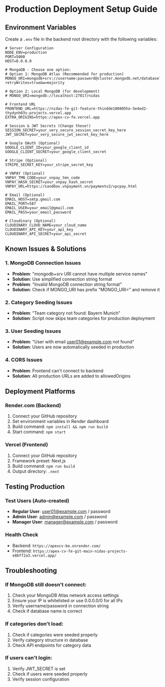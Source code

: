 # Production Deployment Setup Guide

## Environment Variables

Create a `.env` file in the backend root directory with the following variables:

```env
# Server Configuration
NODE_ENV=production
PORT=5000
HOST=0.0.0.0

# MongoDB - Choose one option:
# Option 1: MongoDB Atlas (Recommended for production)
MONGO_URI=mongodb+srv://username:password@cluster.mongodb.net/database?retryWrites=true&w=majority

# Option 2: Local MongoDB (for development)
# MONGO_URI=mongodb://localhost:27017/nidas

# Frontend URL
FRONTEND_URL=https://nidas-fe-git-feature-thindde180805ho-5e4ed2-thydynh03s-projects.vercel.app
EXTRA_ORIGINS=https://apex-cv-fe.vercel.app

# Session & JWT Secrets (Change these!)
SESSION_SECRET=your_very_secure_session_secret_key_here
JWT_SECRET=your_very_secure_jwt_secret_key_here

# Google OAuth (Optional)
GOOGLE_CLIENT_ID=your_google_client_id
GOOGLE_CLIENT_SECRET=your_google_client_secret

# Stripe (Optional)
STRIPE_SECRET_KEY=your_stripe_secret_key

# VNPAY (Optional)
VNPAY_TMN_CODE=your_vnpay_tmn_code
VNPAY_HASH_SECRET=your_vnpay_hash_secret
VNPAY_URL=https://sandbox.vnpayment.vn/paymentv2/vpcpay.html

# Email (Optional)
EMAIL_HOST=smtp.gmail.com
EMAIL_PORT=587
EMAIL_USER=your_email@gmail.com
EMAIL_PASS=your_email_password

# Cloudinary (Optional)
CLOUDINARY_CLOUD_NAME=your_cloud_name
CLOUDINARY_API_KEY=your_api_key
CLOUDINARY_API_SECRET=your_api_secret
```

## Known Issues & Solutions

### 1. MongoDB Connection Issues
- **Problem**: "mongodb+srv URI cannot have multiple service names"
- **Solution**: Use simplified connection string format
- **Problem**: "Invalid MongoDB connection string format"
- **Solution**: Check if MONGO_URI has prefix "MONGO_URI=" and remove it

### 2. Category Seeding Issues
- **Problem**: "Team category not found: Bayern Munich"
- **Solution**: Script now skips team categories for production deployment

### 3. User Seeding Issues
- **Problem**: "User with email user01@example.com not found"
- **Solution**: Users are now automatically seeded in production

### 4. CORS Issues
- **Problem**: Frontend can't connect to backend
- **Solution**: All production URLs are added to allowedOrigins

## Deployment Platforms

### Render.com (Backend)
1. Connect your GitHub repository
2. Set environment variables in Render dashboard
3. Build command: `npm install && npm run build`
4. Start command: `npm start`

### Vercel (Frontend)
1. Connect your GitHub repository
2. Framework preset: Next.js
3. Build command: `npm run build`
4. Output directory: `.next`

## Testing Production

### Test Users (Auto-created)
- **Regular User**: user01@example.com / password
- **Admin User**: admin@example.com / password
- **Manager User**: manager@example.com / password

### Health Check
- Backend: `https://apexcv-be.onrender.com/`
- Frontend: `https://apex-cv-fe-git-main-nidas-projects-e8bff2a3.vercel.app/`

## Troubleshooting

### If MongoDB still doesn't connect:
1. Check your MongoDB Atlas network access settings
2. Ensure your IP is whitelisted or use 0.0.0.0/0 for all IPs
3. Verify username/password in connection string
4. Check if database name is correct

### If categories don't load:
1. Check if categories were seeded properly
2. Verify category structure in database
3. Check API endpoints for category data

### If users can't login:
1. Verify JWT_SECRET is set
2. Check if users were seeded properly
3. Verify session configuration 